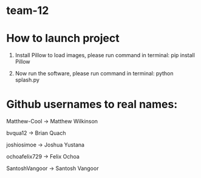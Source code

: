 # team-12

# How to launch project

1. Install Pillow to load images, please run command in terminal:
pip install Pillow

2. Now run the software, please run command in terminal:
python splash.py

# Github usernames to real names:
Matthew-Cool -> Matthew Wilkinson

bvqua12 -> Brian Quach

joshiosimoe -> Joshua Yustana

ochoafelix729 -> Felix Ochoa

SantoshVangoor -> Santosh Vangoor
